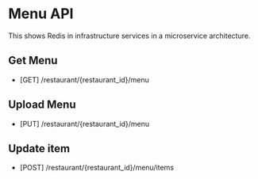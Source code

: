 # Menu API
This shows Redis in infrastructure services in a microservice architecture.

## Get Menu
- [GET] /restaurant/{restaurant_id}/menu

## Upload Menu
- [PUT] /restaurant/{restaurant_id}/menu

## Update item
- [POST] /restaurant/{restaurant_id}/menu/items
